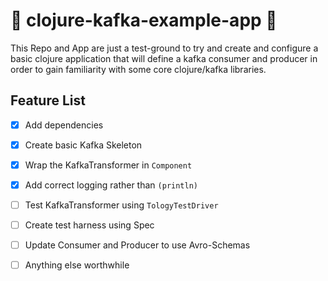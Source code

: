 :construction: clojure-kafka-example-app :construction:
=======================================================

This Repo and App are just a test-ground to try and create and configure a basic clojure application that will define a kafka consumer and producer in order to gain familiarity with some core clojure/kafka libraries.

Feature List
------------

- [x] Add dependencies
- [x] Create basic Kafka Skeleton
- [x] Wrap the KafkaTransformer in `Component`
- [x] Add correct logging rather than `(println)`
- [ ] Test KafkaTransformer using `TologyTestDriver`
- [ ] Create test harness using Spec
- [ ] Update Consumer and Producer to use Avro-Schemas
- [ ] Anything else worthwhile


